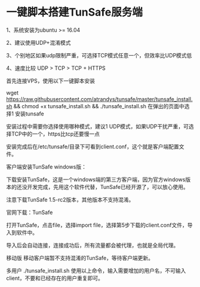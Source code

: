 # 一键脚本搭建TunSafe服务端

1、系统安装为ubuntu >= 16.04

2、建议使用UDP+混淆模式

3、个别地区如果udp限制严重，可选择TCP模式任意一个，但效率比UDP模式低

4、速度比较 UDP > TCP > TCP + HTTPS

首先连接VPS，使用以下一键脚本安装

wget https://raw.githubusercontent.com/atrandys/tunsafe/master/tunsafe_install.sh && chmod +x tunsafe_install.sh && ./tunsafe_install.sh
在弹出的页面中选择1 安装tunsafe



安装过程中需要你选择使用哪种模式，建议1 UDP模式，如果UDP干扰严重，可选择TCP中的一个，https比tcp还要慢一点



安装完成后在/etc/tunsafe/目录下可看到client.conf，这个就是客户端配置文件。

客户端安装TunSafe
windows版：

下载安装TunSafe，这是一个windows端的第三方客户端，因为官方windows版本的还没开发完成，先用这个软件代替，TunSafe已经开源了，可以放心使用。

注意下载TunSafe 1.5-rc2版本，其他版本不支持混淆。

官网下载：TunSafe

打开TunSafe，点击file，选择import file，选择第5步下载的client.conf文件，导入到软件中。



导入后会自动连接，连接成功后，所有流量都会被代理，也就是全局代理。

移动版
移动客户端暂不支持混淆的TunSafe，等待客户端更新。

多用户
./tunsafe_install.sh
使用以上命令，输入需要增加的用户名，不可输入client，不要和已经存在的用户重复即可。
